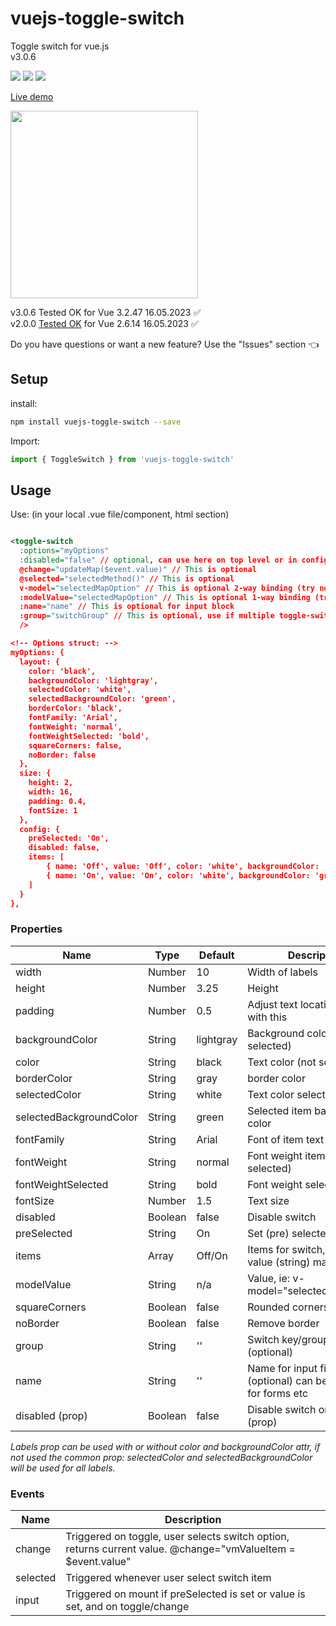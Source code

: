 # vuejs-toggle-switch
Toggle switch for vue.js <br>
v3.0.6

<img src="https://img.shields.io/badge/license-MIT-green.svg" /> <img src="https://img.shields.io/badge/dependencies-0-brightgreen.svg" /> <img src="https://img.shields.io/badge/bugs-0-red.svg" />

[Live demo](http://softwarefun.no/#/toggleswitch) 
<br>

<img src="http://softwarefun.no/demo_toggle_switch.png" height="300">

v3.0.6 Tested OK for Vue 3.2.47 16.05.2023 :white_check_mark: <br>
v2.0.0 [Tested OK](http://softwarefun.no/#/toggleswitch) for Vue 2.6.14 16.05.2023 :white_check_mark:

Do you have questions or want a new feature? Use the "Issues" section :point_left:

## Setup
install:
```bash
npm install vuejs-toggle-switch --save
```

Import:
```javascript
import { ToggleSwitch } from 'vuejs-toggle-switch'
```
## Usage
Use: (in your local .vue file/component, html section)

```xml

<toggle-switch
  :options="myOptions"
  :disabled="false" // optional, can use here on top level or in config section
  @change="updateMap($event.value)" // This is optional
  @selected="selectedMethod()" // This is optional
  v-model="selectedMapOption" // This is optional 2-way binding (try not to use both 1-way and 2-way)
  :modelValue="selectedMapOption" // This is optional 1-way binding (try not to use both 1-way and 2-way)
  :name="name" // This is optional for input block
  :group="switchGroup" // This is optional, use if multiple toggle-switch on same page with same label names
  /> 

<!-- Options struct: -->
myOptions: {
  layout: {
    color: 'black',
    backgroundColor: 'lightgray',
    selectedColor: 'white',
    selectedBackgroundColor: 'green',
    borderColor: 'black',
    fontFamily: 'Arial',
    fontWeight: 'normal',
    fontWeightSelected: 'bold',
    squareCorners: false,
    noBorder: false
  },
  size: {
    height: 2,
    width: 16,
    padding: 0.4,
    fontSize: 1
  },
  config: {
    preSelected: 'On',
    disabled: false,
    items: [
        { name: 'Off', value: 'Off', color: 'white', backgroundColor: 'red' },
        { name: 'On', value: 'On', color: 'white', backgroundColor: 'green' }
    ]
  }
},
```

### Properties

| Name            | Type              | Default     | Description                        |
| ---             | ---               | ---         | ---                                |
| width           | Number            | 10          | Width of labels |
| height          | Number            | 3.25        | Height |
| padding         | Number            | 0.5         | Adjust text location in item with this |
| backgroundColor | String            | lightgray   | Background color (not selected) |
| color           | String            | black       | Text color (not selected)|
| borderColor     | String            | gray        | border color |
| selectedColor   | String            | white       | Text color selected item |
| selectedBackgroundColor | String    | green       | Selected item background color |
| fontFamily      | String            | Arial       | Font of item text |
| fontWeight      | String            | normal      | Font weight item (not selected) |
| fontWeightSelected      | String    | bold        | Font weight selected item |
| fontSize        | Number            | 1.5         | Text size |
| disabled        | Boolean           | false       | Disable switch |
| preSelected     | String            | On          | Set (pre) selected item |
| items           | Array             | Off/On      | Items for switch, name and value (string) mandatory |
| modelValue      | String            | n/a         | Value, ie: v-model="selectedMapOption" |
| squareCorners   | Boolean           | false       | Rounded corners of switch |
| noBorder        | Boolean           | false       | Remove border |
| group           | String            | ''          | Switch key/group name (optional) |
| name            | String            | ''          | Name for input field (optional) can be used as ref for forms etc |
| disabled (prop) | Boolean           | false       | Disable switch on top level (prop) |

<i>Labels prop can be used with or without color and backgroundColor attr, if not used the common prop: 
selectedColor and selectedBackgroundColor will be used for all labels.</i>

### Events

| Name   | Description              |
| ---    | ---                      |
| change | Triggered on toggle, user selects switch option, returns current value. @change="vmValueItem = $event.value" |
| selected | Triggered whenever user select switch item |
| input | Triggered on mount if preSelected is set or value is set, and on toggle/change |

[0]: https://img.shields.io/badge/license-MIT-green.svg
[1]: https://github.com/larsmars/vuejs-toggle-switch/blob/master/LICENSE
[2]: https://img.shields.io/badge/updated-february%202018-brightgreen.svg
[3]: https://img.shields.io/badge/dependencies-1-brightgreen.svg
[4]: https://img.shields.io/badge/npm-v1.0.11-blue.svg
[5]: https://img.shields.io/badge/bugs-0-red.svg
[98]: https://www.npmjs.org/package/vuejs-toggle-switch
[99]: https://github.com/larsmars/vuejs-toggle-switch
